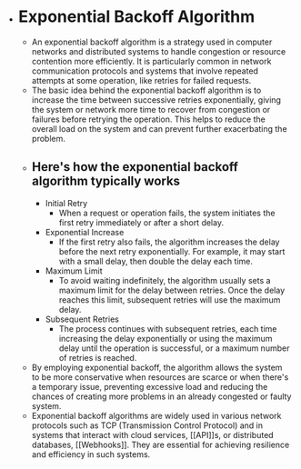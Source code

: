 - # Exponential Backoff  Algorithm
	- An exponential backoff algorithm is a strategy used in computer networks and distributed systems to handle congestion or resource contention more efficiently. It is particularly common in network communication protocols and systems that involve repeated attempts at some operation, like retries for failed requests.
	- The basic idea behind the exponential backoff algorithm is to increase the time between successive retries exponentially, giving the system or network more time to recover from congestion or failures before retrying the operation. This helps to reduce the overall load on the system and can prevent further exacerbating the problem.
	- ## Here's how the exponential backoff algorithm typically works
		- Initial Retry
			- When a request or operation fails, the system initiates the first retry immediately or after a short delay.
		- Exponential Increase
			- If the first retry also fails, the algorithm increases the delay before the next retry exponentially. For example, it may start with a small delay, then double the delay each time.
		- Maximum Limit
			- To avoid waiting indefinitely, the algorithm usually sets a maximum limit for the delay between retries. Once the delay reaches this limit, subsequent retries will use the maximum delay.
		- Subsequent Retries
			- The process continues with subsequent retries, each time increasing the delay exponentially or using the maximum delay until the operation is successful, or a maximum number of retries is reached.
	- By employing exponential backoff, the algorithm allows the system to be more conservative when resources are scarce or when there's a temporary issue, preventing excessive load and reducing the chances of creating more problems in an already congested or faulty system.
	- Exponential backoff algorithms are widely used in various network protocols such as TCP (Transmission Control Protocol) and in systems that interact with cloud services, [[API]]s, or distributed databases, [[Webhooks]]. They are essential for achieving resilience and efficiency in such systems.